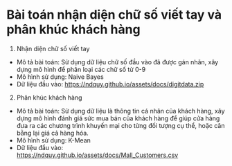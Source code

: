 # Bài toán nhận diện chữ số viết tay và phân khúc khách hàng
1. Nhận diện chữ số viết tay
- Mô tả bài toán: Sử dụng dữ liệu chữ số đầu vào đã được gán nhãn, xây dựng mô hình để phân loại các chữ số từ 0-9
- Mô hình sử dụng: Naive Bayes
- Dữ liệu đầu vào: https://ndquy.github.io/assets/docs/digitdata.zip
2. Phân khúc khách hàng
- Mô tả bài toán: Sử dụng dữ liệu là thông tin cá nhân của khách hàng, xây dựng mô hình đánh giá sức mua bán của khách hàng để giúp cửa hàng đưa ra các chương trình khuyến mại cho từng đối tượng cụ thể, hoặc cân bằng lại giá cả hàng hóa.
- Mô hình sử dụng: K-Mean
- Dữ liệu đầu vào: https://ndquy.github.io/assets/docs/Mall_Customers.csv

